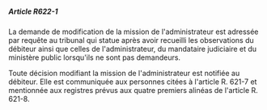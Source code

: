 ##### Article R622-1

La demande de modification de la mission de l'administrateur est adressée par requête au tribunal qui statue après avoir recueilli les observations du débiteur ainsi que celles de l'administrateur, du mandataire judiciaire et du ministère public lorsqu'ils ne sont pas demandeurs.

Toute décision modifiant la mission de l'administrateur est notifiée au débiteur. Elle est communiquée aux personnes citées à l'article R. 621-7 et mentionnée aux registres prévus aux quatre premiers alinéas de l'article R. 621-8.

